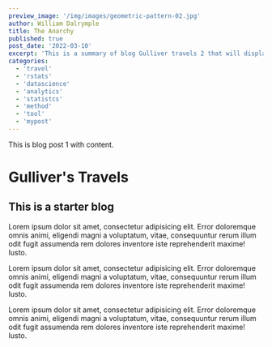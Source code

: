 ```yaml
---
preview_image: '/img/images/geometric-pattern-02.jpg'
author: William Dalrymple
title: The Anarchy
published: true
post_date: '2022-03-10'
excerpt: 'This is a summary of blog Gulliver travels 2 that will display in the article list. Lorem ipsum dolor sit amet, consectetur adipisicing elit. Error doloremque omnis animi, eligendi magni a voluptatum, vitae, consequuntur rerum illum odit fugit assumenda rem dolores inventore iste reprehenderit maxime! Iusto.'
categories:
  - 'travel'
  - 'rstats'
  - 'datascience'
  - 'analytics'
  - 'statistcs'
  - 'method'
  - 'tool'
  - 'mypost'
---
```


This is blog post 1 with content.

# Gulliver's Travels

## This is a starter blog

Lorem ipsum dolor sit amet, consectetur adipisicing elit. Error doloremque omnis animi, eligendi magni a voluptatum, vitae, consequuntur rerum illum odit fugit assumenda rem dolores inventore iste reprehenderit maxime! Iusto.

Lorem ipsum dolor sit amet, consectetur adipisicing elit. Error doloremque omnis animi, eligendi magni a voluptatum, vitae, consequuntur rerum illum odit fugit assumenda rem dolores inventore iste reprehenderit maxime! Iusto.

Lorem ipsum dolor sit amet, consectetur adipisicing elit. Error doloremque omnis animi, eligendi magni a voluptatum, vitae, consequuntur rerum illum odit fugit assumenda rem dolores inventore iste reprehenderit maxime! Iusto.
